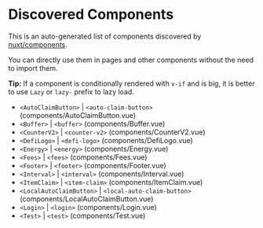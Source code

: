 # Discovered Components

This is an auto-generated list of components discovered by [nuxt/components](https://github.com/nuxt/components).

You can directly use them in pages and other components without the need to import them.

**Tip:** If a component is conditionally rendered with `v-if` and is big, it is better to use `Lazy` or `lazy-` prefix to lazy load.

- `<AutoClaimButton>` | `<auto-claim-button>` (components/AutoClaimButton.vue)
- `<Buffer>` | `<buffer>` (components/Buffer.vue)
- `<CounterV2>` | `<counter-v2>` (components/CounterV2.vue)
- `<DefiLogo>` | `<defi-logo>` (components/DefiLogo.vue)
- `<Energy>` | `<energy>` (components/Energy.vue)
- `<Fees>` | `<fees>` (components/Fees.vue)
- `<Footer>` | `<footer>` (components/Footer.vue)
- `<Interval>` | `<interval>` (components/Interval.vue)
- `<ItemClaim>` | `<item-claim>` (components/ItemClaim.vue)
- `<LocalAutoClaimButton>` | `<local-auto-claim-button>` (components/LocalAutoClaimButton.vue)
- `<Login>` | `<login>` (components/Login.vue)
- `<Test>` | `<test>` (components/Test.vue)
